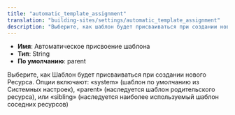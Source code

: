 ```yaml
---
title: "automatic_template_assignment"
translation: "building-sites/settings/automatic_template_assignment"
description: "Выберите, как шаблон будет присваиваться при создании нового ресурса"
---
```


-   **Имя**: Автоматическое присвоение шаблона
-   **Тип**: String  
-   **По умолчанию**: parent

Выберите, как Шаблон будет присваиваться при создании нового Ресурса. Опции включают: «system» (шаблон по умолчанию из Системных настроек), «parent» (наследуется шаблон родительского ресурса), или «sibling» (наследуется наиболее используемый шаблон соседних ресурсов)
